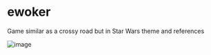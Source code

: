 # ewoker
Game similar as a crossy road but in Star Wars theme and references

![image](https://user-images.githubusercontent.com/86227048/140302743-9363b9c6-c99a-40fc-bb31-ef988dd6f0f7.png)

